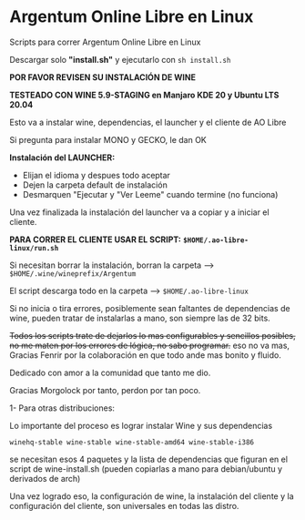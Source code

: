 # Argentum Online Libre en Linux

Scripts para correr Argentum Online Libre en Linux

Descargar solo **"install.sh"** y ejecutarlo con `sh install.sh`

**POR FAVOR REVISEN SU INSTALACIÓN DE WINE**

**TESTEADO CON WINE 5.9-STAGING en Manjaro KDE 20 y Ubuntu LTS 20.04**

Esto va a instalar wine, dependencias, el launcher y el cliente de AO Libre

Si pregunta para instalar MONO y GECKO, le dan OK


**Instalación del LAUNCHER:**

  - Elijan el idioma y despues todo aceptar
  - Dejen la carpeta default de instalación
  - Desmarquen "Ejecutar y "Ver Leeme" cuando termine (no funciona)
  
Una vez finalizada la instalación del launcher va a copiar y a iniciar el cliente.

**PARA CORRER EL CLIENTE USAR EL SCRIPT:** **`$HOME/.ao-libre-linux/run.sh`**

Si necesitan borrar la instalación, borran la carpeta --> `$HOME/.wine/wineprefix/Argentum`

El script descarga todo en la carpeta --> `$HOME/.ao-libre-linux`

Si no inicia o tira errores, posiblemente sean faltantes de dependencias de wine, pueden tratar de instalarlas a mano, son siempre las de 32 bits.



~~Todos los scripts trate de dejarlos lo mas configurables y sencillos posibles, no me maten por los errores de lógica, no sabo programar.~~
eso no va mas, Gracias Fenrir por la colaboración en que todo ande mas bonito y fluido.

Dedicado con amor a la comunidad que tanto me dio.

Gracias Morgolock por tanto, perdon por tan poco.

1- Para otras distribuciones:

Lo importante del proceso es lograr instalar Wine y sus dependencias

`winehq-stable wine-stable wine-stable-amd64 wine-stable-i386`

se necesitan esos 4 paquetes y la lista de dependencias que figuran en el script de wine-install.sh (pueden copiarlas a mano para debian/ubuntu y derivados de arch)

Una vez logrado eso, la configuración de wine, la instalación del cliente y la configuración del cliente, son universales en todas las distro.

